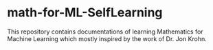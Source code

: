 # math-for-ML-SelfLearning
This repository contains documentations of learning Mathematics for Machine Learning which mostly inspired by the work of Dr. Jon Krohn.
